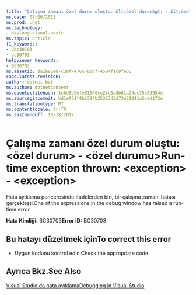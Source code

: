 ```yaml
---
title: "Çalışma zamanı özel durum oluştu: &lt;özel durum&gt; - &lt;özel durumu&gt;"
ms.date: 07/20/2015
ms.prod: .net
ms.technology:
- devlang-visual-basic
ms.topic: article
f1_keywords:
- vbc30703
- bc30703
helpviewer_keywords:
- BC30703
ms.assetid: da1b82ed-c39f-476c-8ddf-4504f1c9fe66
caps.latest.revision: 
author: dotnet-bot
ms.author: dotnetcontent
ms.openlocfilehash: 1e6d8e9efe81540ce2fc8a8b81a24cc75c53954d
ms.sourcegitcommit: bd1ef61f4bb794b25383d3d72e71041a5ced172e
ms.translationtype: MT
ms.contentlocale: tr-TR
ms.lasthandoff: 10/18/2017
---
```

# <a name="run-time-exception-thrown-ltexceptiongt---ltexceptiongt"></a><span data-ttu-id="e847b-102">Çalışma zamanı özel durum oluştu: &lt;özel durum&gt; - &lt;özel durumu&gt;</span><span class="sxs-lookup"><span data-stu-id="e847b-102">Run-time exception thrown: &lt;exception&gt; - &lt;exception&gt;</span></span>
<span data-ttu-id="e847b-103">Hata ayıklama penceresinde ifadelerden biri, bir çalışma zamanı hatası gerçekleşti.</span><span class="sxs-lookup"><span data-stu-id="e847b-103">One of the expressions in the debug window has raised a run-time error.</span></span>  
  
 <span data-ttu-id="e847b-104">**Hata Kimliği:** BC30703</span><span class="sxs-lookup"><span data-stu-id="e847b-104">**Error ID:** BC30703</span></span>  
  
## <a name="to-correct-this-error"></a><span data-ttu-id="e847b-105">Bu hatayı düzeltmek için</span><span class="sxs-lookup"><span data-stu-id="e847b-105">To correct this error</span></span>  
  
-   <span data-ttu-id="e847b-106">Uygun kodunu kontrol edin.</span><span class="sxs-lookup"><span data-stu-id="e847b-106">Check the appropriate code.</span></span>  
  
## <a name="see-also"></a><span data-ttu-id="e847b-107">Ayrıca Bkz.</span><span class="sxs-lookup"><span data-stu-id="e847b-107">See Also</span></span>  
 [<span data-ttu-id="e847b-108">Visual Studio'da hata ayıklama</span><span class="sxs-lookup"><span data-stu-id="e847b-108">Debugging in Visual Studio</span></span>](/visualstudio/debugger/debugging-in-visual-studio)
